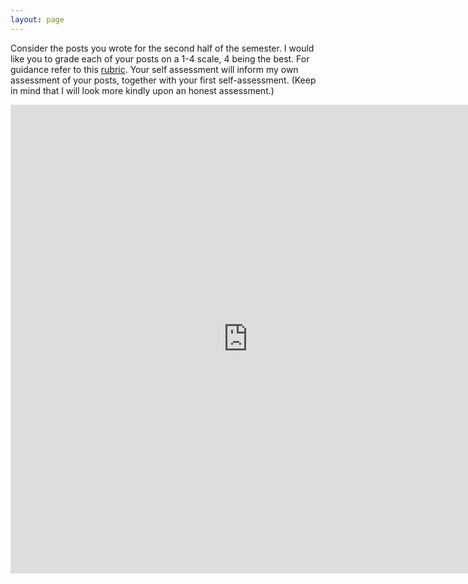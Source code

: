 ```yaml
---
layout: page
---
```


Consider the posts you wrote for the second half of the semester. I would like you to grade each of your posts on a 1-4 scale, 4 being the best. For guidance refer to this [rubric](/rubric). Your self assessment will inform my own assessment of your posts, together with your first self-assessment. (Keep in mind that I will look more kindly upon an honest assessment.) 

<iframe src="https://docs.google.com/forms/d/1D5Db3l97E_-z7g2_HA0bGuv42QDJNLZ7vJKwhI7JT_8/viewform?embedded=true" width="760" height="750" frameborder="0" marginheight="0" marginwidth="0">Loading...</iframe>
